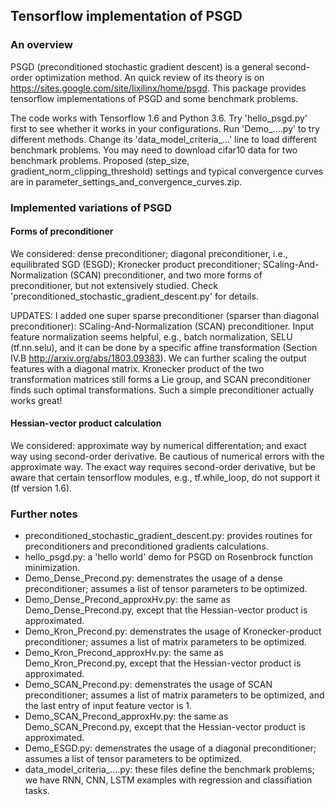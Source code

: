 ## Tensorflow implementation of PSGD
### An overview
PSGD (preconditioned stochastic gradient descent) is a general second-order optimization method. An quick review of its theory is on https://sites.google.com/site/lixilinx/home/psgd. This package provides tensorflow implementations of PSGD and some benchmark problems.

The code works with Tensorflow 1.6 and Python 3.6. Try 'hello_psgd.py' first to see whether it works in your configurations. Run 'Demo_....py' to try different methods. Change its 'data_model_criteria_...' line to load different benchmark problems. You may need to download cifar10 data for two benchmark problems. Proposed (step_size, gradient_norm_clipping_threshold) settings and typical convergence curves are in parameter_settings_and_convergence_curves.zip.     

### Implemented variations of PSGD 
#### Forms of preconditioner
We considered: dense preconditioner; diagonal preconditioner, i.e., equilibrated SGD (ESGD); Kronecker product preconditioner; SCaling-And-Normalization (SCAN) preconditioner, and two more forms of preconditioner, but not extensively studied. Check 'preconditioned_stochastic_gradient_descent.py' for details.

UPDATES: I added one super sparse preconditioner (sparser than diagonal preconditioner): SCaling-And-Normalization (SCAN) preconditioner. Input feature normalization seems helpful, e.g., batch normalization, SELU (tf.nn.selu), and it can be done by a specific affine transformation (Section IV.B http://arxiv.org/abs/1803.09383). We can further scaling the output features with a diagonal matrix. Kronecker product of the two transformation matrices still forms a Lie group, and SCAN preconditioner finds such optimal transformations. Such a simple preconditioner actually works great!      
#### Hessian-vector product calculation
We considered: approximate way by numerical differentation; and exact way using second-order derivative. Be cautious of numerical errors with the approximate way. The exact way requires second-order derivative, but be aware that certain tensorflow modules, e.g., tf.while_loop, do not support it (tf version 1.6).
### Further notes
* preconditioned_stochastic_gradient_descent.py: provides routines for preconditioners and preconditioned gradients calculations.
* hello_psgd.py: a 'hello world' demo for PSGD on Rosenbrock function minimization. 
* Demo_Dense_Precond.py: demenstrates the usage of a dense preconditioner; assumes a list of tensor parameters to be optimized. 
* Demo_Dense_Precond_approxHv.py: the same as Demo_Dense_Precond.py, except that the Hessian-vector product is approximated.
* Demo_Kron_Precond.py: demenstrates the usage of Kronecker-product preconditioner; assumes a list of matrix parameters to be optimized. 
* Demo_Kron_Precond_approxHv.py: the same as Demo_Kron_Precond.py, except that the Hessian-vector product is approximated.
* Demo_SCAN_Precond.py: demenstrates the usage of SCAN preconditioner; assumes a list of matrix parameters to be optimized, and the last entry of input feature vector is 1. 
* Demo_SCAN_Precond_approxHv.py: the same as Demo_SCAN_Precond.py, except that the Hessian-vector product is approximated.
* Demo_ESGD.py: demenstrates the usage of a diagonal preconditioner; assumes a list of tensor parameters to be optimized.
* data_model_criteria_....py: these files define the benchmark problems; we have RNN, CNN, LSTM examples with regression and classifiation tasks.
